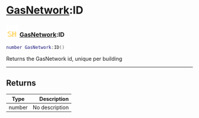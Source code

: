 # [GasNetwork](../gasnetwork/README.md):ID

### <img src="../../.gitbook/assets/shared.png" width="32" height="32" /> [GasNetwork](../gasnetwork/README.md):ID

```lua
number GasNetwork:ID()
```

Returns the GasNetwork id, unique per building<br>

-----------------
## Returns

| Type   | Description |
| ------ | ----------: |
| number | No description |
